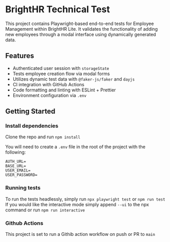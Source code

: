 # BrightHR Technical Test

This project contains Playwright-based end-to-end tests for Employee Management within BrightHR Lite. It validates the functionality of adding new employees through a modal interface using dynamically generated data.

## Features

- Authenticated user session with `storageState`
- Tests employee creation flow via modal forms
- Utilizes dynamic test data with `@faker-js/faker` and `dayjs`
- CI integration with GitHub Actions
- Code formatting and linting with ESLint + Prettier
- Environment configuration via `.env`

## Getting Started

### Install dependencies
Clone the repo and run `npm install`

You will need to create a `.env` file in the root of the project with the following:

```
AUTH_URL=
BASE_URL=
USER_EMAIL=
USER_PASSWORD=
```

### Running tests
To run the tests headlessly, simply run `npx playwright test` or `npm run test`
If you would like the interactive mode simply append `--ui` to the npx command or run `npm run interactive`

### Github Actions
This project is set to run a Githib action workflow on push or PR to `main`